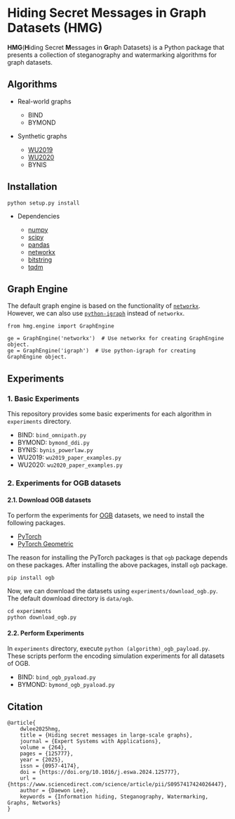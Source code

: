 # Hiding Secret Messages in Graph Datasets (HMG)

**HMG**(**H**iding Secret **M**essages in **G**raph Datasets) is a Python package that presents a collection of steganography and watermarking algorithms for graph datasets.


## Algorithms

- Real-world graphs
    - BIND
    - BYMOND

- Synthetic graphs
    - [WU2019](https://library.imaging.org/ei/articles/31/5/art00013)
    - [WU2020](https://link.springer.com/chapter/10.1007/978-981-15-8101-4_28)
    - BYNIS
    


## Installation

```
python setup.py install
```

- Dependencies

  - [numpy](https://www.numpy.org)
  - [scipy](https://www.scipy.org)
  - [pandas](https://pandas.pydata.org)
  - [networkx](https://networkx.org)
  - [bitstring](https://github.com/scott-griffiths/bitstring)
  - [tqdm](https://github.com/tqdm/tqdm)


## Graph Engine

The default graph engine is based on the functionality of [`networkx`](https://networkx.org).
However, we can also use [`python-igraph`](https://igraph.org/python) instead of `networkx`.

```
from hmg.engine import GraphEngine

ge = GraphEngine('networkx')  # Use networkx for creating GraphEngine object.
ge = GraphEngine('igraph')  # Use python-igraph for creating GraphEngine object.
```


## Experiments

### 1. Basic Experiments

This repository provides some basic experiments for each algorithm in `experiments` directory.

- BIND: `bind_omnipath.py`
- BYMOND: `bymond_ddi.py`
- BYNIS: `bynis_powerlaw.py`
- WU2019: `wu2019_paper_examples.py`
- WU2020: `wu2020_paper_examples.py`

### 2. Experiments for OGB datasets

#### 2.1. Download OGB datasets

To perform the experiments for [OGB](https://ogb.stanford.edu/) datasets,
we need to install the following packages.

 - [PyTorch](https://pytorch.org/)
 - [PyTorch Geometric](https://github.com/rusty1s/pytorch_geometric)

The reason for installing the PyTorch packages is that `ogb` package depends on these packages.
After installing the above packages, install `ogb` package.

```
pip install ogb
```

Now, we can download the datasets using `experiments/download_ogb.py`.
The default download directory is `data/ogb`.

```
cd experiments
python download_ogb.py
```

#### 2.2. Perform Experiments

In `experiments` directory, execute ```python (algorithm)_ogb_payload.py```.
These scripts perform the encoding simulation experiments for all datasets of OGB.

- BIND: `bind_ogb_pyaload.py`
- BYMOND: `bymond_ogb_pyaload.py`


## Citation
    @article{
        dwlee2025hmg,
        title = {Hiding secret messages in large-scale graphs},
        journal = {Expert Systems with Applications},
        volume = {264},
        pages = {125777},
        year = {2025},
        issn = {0957-4174},
        doi = {https://doi.org/10.1016/j.eswa.2024.125777},
        url = {https://www.sciencedirect.com/science/article/pii/S0957417424026447},
        author = {Daewon Lee},
        keywords = {Information hiding, Steganography, Watermarking, Graphs, Networks}
    }

